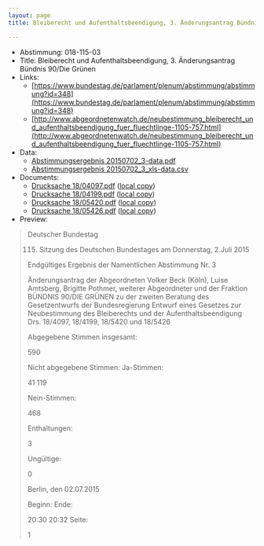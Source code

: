 ```yaml
---
layout: page
title: Bleiberecht und Aufenthaltsbeendigung, 3. Änderungsantrag Bündnis 90/Die Grünen

---
```


* Abstimmung: 018-115-03
* Title: Bleiberecht und Aufenthaltsbeendigung, 3. Änderungsantrag Bündnis 90/Die Grünen
* Links: 
    * [https://www.bundestag.de/parlament/plenum/abstimmung/abstimmung?id=348](https://www.bundestag.de/parlament/plenum/abstimmung/abstimmung?id=348)
    * [http://www.abgeordnetenwatch.de/neubestimmung_bleiberecht_und_aufenthaltsbeendigung_fuer_fluechtlinge-1105-757.html](http://www.abgeordnetenwatch.de/neubestimmung_bleiberecht_und_aufenthaltsbeendigung_fuer_fluechtlinge-1105-757.html)
* Data: 
    * [Abstimmungsergebnis 20150702_3-data.pdf](/res/abstimmungsliste/20150702_3-data.pdf)
    * [Abstimmungsergebnis 20150702_3_xls-data.csv](/res/abstimmungsliste/analyses/20150702_3_xls-data.csv)
* Documents: 
    * [Drucksache 18/04097.pdf](http://dip21.bundestag.de/dip21/btd/18/040/1804097.pdf) ([local copy](/res/abstimmungsdaten/018-115-03/1804097.pdf))
    * [Drucksache 18/04199.pdf](http://dip21.bundestag.de/dip21/btd/18/041/1804199.pdf) ([local copy](/res/abstimmungsdaten/018-115-03/1804199.pdf))
    * [Drucksache 18/05420.pdf](http://dip21.bundestag.de/dip21/btd/18/054/1805420.pdf) ([local copy](/res/abstimmungsdaten/018-115-03/1805420.pdf))
    * [Drucksache 18/05426.pdf](http://dip21.bundestag.de/dip21/btd/18/054/1805426.pdf) ([local copy](/res/abstimmungsdaten/018-115-03/1805426.pdf))
* Preview: 
> Deutscher Bundestag
> 
> 115. Sitzung des Deutschen Bundestages
> am Donnerstag, 2.Juli 2015
> 
> Endgültiges Ergebnis der Namentlichen Abstimmung Nr. 3
> 
> Änderungsantrag der Abgeordneten Volker Beck (Köln), Luise Amtsberg, Brigitte Pothmer,
> weiterer Abgeordneter und der Fraktion BÜNDNIS 90/DIE GRÜNEN
> zu der zweiten Beratung des Gesetzentwurfs der Bundesregierung
> Entwurf eines Gesetzes zur Neubestimmung des Bleiberechts und der
> Aufenthaltsbeendigung
> Drs. 18/4097, 18/4199, 18/5420 und 18/5426
> 
> Abgegebene Stimmen insgesamt:
> 
> 590
> 
> Nicht abgegebene Stimmen:
> Ja-Stimmen:
> 
> 41
> 119
> 
> Nein-Stimmen:
> 
> 468
> 
> Enthaltungen:
> 
> 3
> 
> Ungültige:
> 
> 0
> 
> Berlin, den 02.07.2015
> 
> Beginn:
> Ende:
> 
> 20:30
> 20:32
> Seite:
> 
> 1
> 
> 

